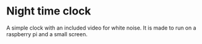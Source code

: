 # Night time clock 
A simple clock with an included video for white noise. It is made to run on a raspberry pi and a small screen. 

